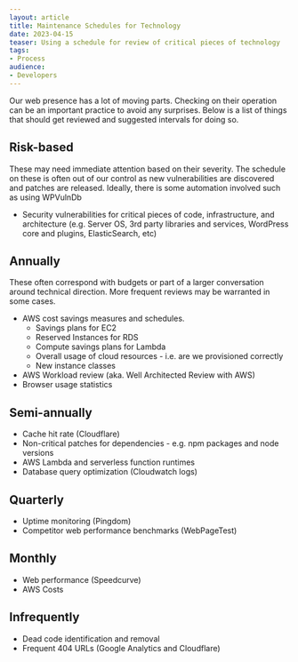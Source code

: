 ```yaml
---
layout: article
title: Maintenance Schedules for Technology
date: 2023-04-15
teaser: Using a schedule for review of critical pieces of technology 
tags:
- Process
audience:
- Developers
---
```

Our web presence has a lot of moving parts. Checking on their operation can be an important practice to avoid any surprises. Below is a list of things that should get reviewed and suggested intervals for doing so.

## Risk-based
These may need immediate attention based on their severity. The schedule on these is often out of our control as new vulnerabilities are discovered and patches are released. Ideally, there is some automation involved such as using WPVulnDb

- Security vulnerabilities for critical pieces of code, infrastructure, and architecture (e.g. Server OS, 3rd party libraries and services, WordPress core and plugins, ElasticSearch, etc)

## Annually
These often correspond with budgets or part of a larger conversation around technical direction. More frequent reviews may be warranted in some cases.

- AWS cost savings measures and schedules.
  - Savings plans for EC2 
  - Reserved Instances for RDS
  - Compute savings plans for Lambda
  - Overall usage of cloud resources - i.e. are we provisioned correctly
  - New instance classes
- AWS Workload review (aka. Well Architected Review with AWS)
- Browser usage statistics

## Semi-annually
- Cache hit rate (Cloudflare)
- Non-critical patches for dependencies - e.g. npm packages and node versions 
- AWS Lambda and serverless function runtimes
- Database query optimization (Cloudwatch logs)

## Quarterly
- Uptime monitoring (Pingdom)
- Competitor web performance benchmarks (WebPageTest)

## Monthly
- Web performance (Speedcurve)
- AWS Costs

## Infrequently
- Dead code identification and removal
- Frequent 404 URLs (Google Analytics and Cloudflare)
